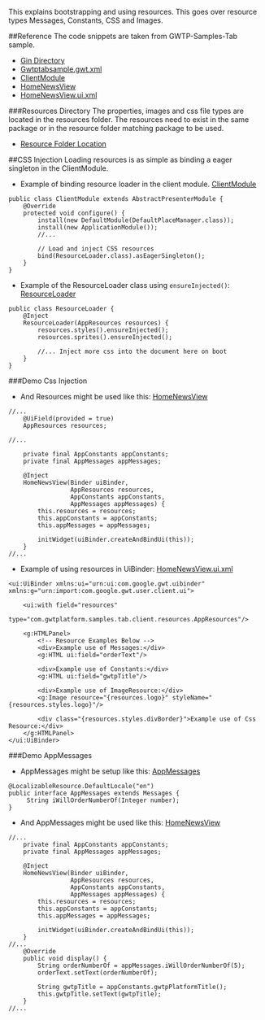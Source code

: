 This explains bootstrapping and using resources. This goes over resource types Messages, Constants, CSS and Images.

##Reference
The code snippets are taken from GWTP-Samples-Tab sample.

* [Gin Directory](https://github.com/ArcBees/GWTP-Samples/tree/master/gwtp-samples/gwtp-sample-tab/src/main/java/com/gwtplatform/samples/tab/client/gin)
* [Gwtptabsample.gwt.xml](https://github.com/ArcBees/GWTP-Samples/blob/master/gwtp-samples/gwtp-sample-tab/src/main/java/com/gwtplatform/samples/tab/Gwtptabsample.gwt.xml)
* [ClientModule](https://github.com/ArcBees/GWTP-Samples/blob/master/gwtp-samples/gwtp-sample-tab/src/main/java/com/gwtplatform/samples/tab/client/gin/ClientModule.java)
* [HomeNewsView](https://github.com/ArcBees/GWTP-Samples/blob/master/gwtp-samples/gwtp-sample-tab/src/main/java/com/gwtplatform/samples/tab/client/application/homenews/HomeNewsView.java)
* [HomeNewsView.ui.xml](https://github.com/ArcBees/GWTP-Samples/blob/master/gwtp-samples/gwtp-sample-tab/src/main/java/com/gwtplatform/samples/tab/client/application/homenews/HomeNewsView.ui.xml)

###Resources Directory
The properties, images and css file types are located in the resources folder. The resources need to exist in the same package or in the resource folder matching package to be used.

* [Resource Folder Location](https://github.com/ArcBees/GWTP-Samples/tree/master/gwtp-samples/gwtp-sample-tab/src/main/resources/com/gwtplatform/samples/tab/client/resources)

##CSS Injection
Loading resources is as simple as binding a eager singleton in the ClientModule.

* Example of binding resource loader in the client module. [ClientModule](https://github.com/ArcBees/GWTP-Samples/blob/master/gwtp-samples/gwtp-sample-tab/src/main/java/com/gwtplatform/samples/tab/client/gin/ClientModule.java)

```
public class ClientModule extends AbstractPresenterModule {
    @Override
    protected void configure() {
        install(new DefaultModule(DefaultPlaceManager.class));
        install(new ApplicationModule());
        //...

        // Load and inject CSS resources
        bind(ResourceLoader.class).asEagerSingleton();
    }
}
```

* Example of the ResourceLoader class using `ensureInjected()`: [ResourceLoader](https://github.com/ArcBees/GWTP-Samples/blob/master/gwtp-samples/gwtp-sample-tab/src/main/java/com/gwtplatform/samples/tab/client/gin/ResourceLoader.java)

```
public class ResourceLoader {
    @Inject
    ResourceLoader(AppResources resources) {
        resources.styles().ensureInjected();
        resources.sprites().ensureInjected();

        //... Inject more css into the document here on boot
    }
}
```

###Demo Css Injection
* And Resources might be used like this: [HomeNewsView](https://github.com/ArcBees/GWTP-Samples/blob/master/gwtp-samples/gwtp-sample-tab/src/main/java/com/gwtplatform/samples/tab/client/application/homenews/HomeNewsView.java)

```
//...
    @UiField(provided = true)
    AppResources resources;

//...

    private final AppConstants appConstants;
    private final AppMessages appMessages;

    @Inject
    HomeNewsView(Binder uiBinder,
                 AppResources resources,
                 AppConstants appConstants,
                 AppMessages appMessages) {
        this.resources = resources;
        this.appConstants = appConstants;
        this.appMessages = appMessages;

        initWidget(uiBinder.createAndBindUi(this));
    }
//...
```
* Example of using resources in UiBinder: [HomeNewsView.ui.xml](https://github.com/ArcBees/GWTP-Samples/blob/master/gwtp-samples/gwtp-sample-tab/src/main/java/com/gwtplatform/samples/tab/client/application/homenews/HomeNewsView.ui.xml)

```
<ui:UiBinder xmlns:ui="urn:ui:com.google.gwt.uibinder" xmlns:g="urn:import:com.google.gwt.user.client.ui">

    <ui:with field="resources"
             type="com.gwtplatform.samples.tab.client.resources.AppResources"/>

    <g:HTMLPanel>
        <!-- Resource Examples Below -->
        <div>Example use of Messages:</div>
        <g:HTML ui:field="orderText"/>

        <div>Example use of Constants:</div>
        <g:HTML ui:field="gwtpTitle"/>

        <div>Example use of ImageResource:</div>
        <g:Image resource="{resources.logo}" styleName="{resources.styles.logo}"/>

        <div class="{resources.styles.divBorder}">Example use of Css Resource:</div>
    </g:HTMLPanel>
</ui:UiBinder>
```

###Demo AppMessages
* AppMessages might be setup like this: [AppMessages](https://github.com/ArcBees/GWTP-Samples/blob/master/gwtp-samples/gwtp-sample-tab/src/main/java/com/gwtplatform/samples/tab/client/resources/AppMessages.java)

```
@LocalizableResource.DefaultLocale("en")
public interface AppMessages extends Messages {
     String iWillOrderNumberOf(Integer number);
}
```
* And AppMessages might be used like this: [HomeNewsView](https://github.com/ArcBees/GWTP-Samples/blob/master/gwtp-samples/gwtp-sample-tab/src/main/java/com/gwtplatform/samples/tab/client/application/homenews/HomeNewsView.java)

```
//...
    private final AppConstants appConstants;
    private final AppMessages appMessages;

    @Inject
    HomeNewsView(Binder uiBinder,
                 AppResources resources,
                 AppConstants appConstants,
                 AppMessages appMessages) {
        this.resources = resources;
        this.appConstants = appConstants;
        this.appMessages = appMessages;

        initWidget(uiBinder.createAndBindUi(this));
    }
//...
    @Override
    public void display() {
        String orderNumberOf = appMessages.iWillOrderNumberOf(5);
        orderText.setText(orderNumberOf);

        String gwtpTitle = appConstants.gwtpPlatformTitle();
        this.gwtpTitle.setText(gwtpTitle);
    }
//...
```
